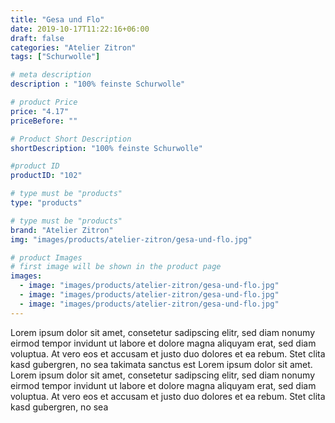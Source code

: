 ```yaml
---
title: "Gesa und Flo"
date: 2019-10-17T11:22:16+06:00
draft: false
categories: "Atelier Zitron"
tags: ["Schurwolle"]

# meta description
description : "100% feinste Schurwolle"

# product Price
price: "4.17"
priceBefore: ""

# Product Short Description
shortDescription: "100% feinste Schurwolle"

#product ID
productID: "102"

# type must be "products"
type: "products"

# type must be "products"
brand: "Atelier Zitron"
img: "images/products/atelier-zitron/gesa-und-flo.jpg"    

# product Images
# first image will be shown in the product page
images:
  - image: "images/products/atelier-zitron/gesa-und-flo.jpg"
  - image: "images/products/atelier-zitron/gesa-und-flo.jpg"
  - image: "images/products/atelier-zitron/gesa-und-flo.jpg"
---
```


Lorem ipsum dolor sit amet, consetetur sadipscing elitr, sed diam nonumy eirmod tempor invidunt ut labore et dolore magna aliquyam erat, sed diam voluptua. At vero eos et accusam et justo duo dolores et ea rebum. Stet clita kasd gubergren, no sea takimata sanctus est Lorem ipsum dolor sit amet. Lorem ipsum dolor sit amet, consetetur sadipscing elitr, sed diam nonumy eirmod tempor invidunt ut labore et dolore magna aliquyam erat, sed diam voluptua. At vero eos et accusam et justo duo dolores et ea rebum. Stet clita kasd gubergren, no sea 
